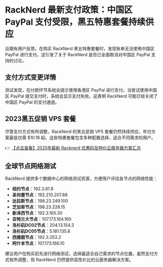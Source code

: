 # RackNerd 最新支付政策：中国区 PayPal 支付受限，黑五特惠套餐持续供应

近期有用户反馈，在购买 RackNerd 黑五特惠套餐时，发现账单无法使用中国区 PayPal 进行支付。这引发了关于 RackNerd 是否已全面取消对中国区 PayPal 支持的讨论。

## 支付方式变更详情

测试发现，在付款环节系统会提示使用香港区 PayPal 进行支付。当尝试使用中国区 PayPal 提交支付时，系统会显示支付失败。这表明 RackNerd 可能已经关闭了中国区 PayPal 的支付通道。

## 2023黑五促销 VPS 套餐

尽管支付方式有所调整，RackNerd 的黑五促销 VPS 套餐仍然持续供应，年付方案最低仅需 $10.18 起。这些特惠套餐包含多种配置选择，适合不同需求的用户。

👉 [【点击查看】2025年最新 Racknerd 优惠码及特价云服务器方案汇总](https://bit.ly/Rack_Nerd)

## 全球节点网络测试

RackNerd 提供多个数据中心的网络测试资源，方便用户评估各节点的网络性能：

- **纽约节点**：192.3.81.8
- **圣何塞节点**：192.210.207.88
- **达拉斯节点**：198.23.249.100
- **芝加哥节点**：198.23.228.15
- **新泽西节点**：192.3.165.30
- **亚特兰大节点**：107.173.164.160
- **洛杉矶DC02节点**：204.13.154.3
- **洛杉矶DC05节点**：5.181.135.8
- **西雅图节点**：192.3.253.2
- **阿什本节点**：107.173.166.10

建议用户在购买前先进行网络测试，选择最适合自己需求的节点位置。虽然支付方式有所调整，但 RackNerd 仍然提供高性价比的云服务器解决方案。